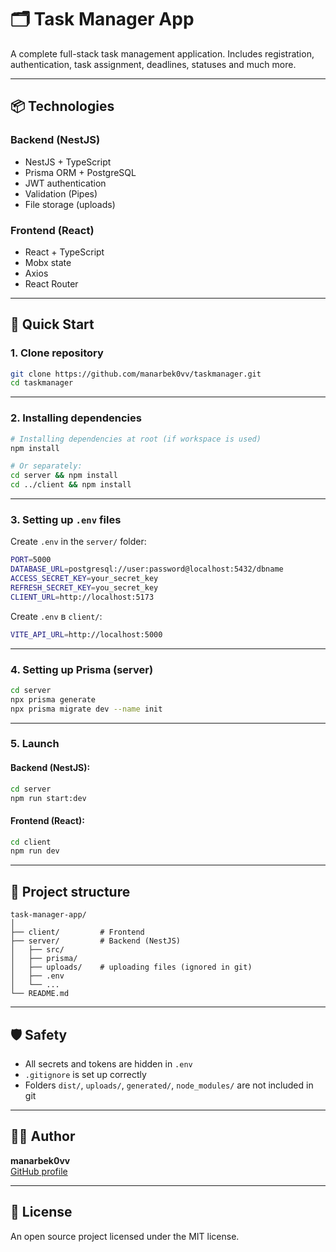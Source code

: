 # 🗂️ Task Manager App

A complete full-stack task management application. Includes registration, authentication, task assignment, deadlines, statuses and much more.

---

## 📦 Technologies

### Backend (NestJS)
- NestJS + TypeScript
- Prisma ORM + PostgreSQL
- JWT authentication
- Validation (Pipes)
- File storage (uploads)

### Frontend (React)
- React + TypeScript
- Mobx state
- Axios
- React Router

---

## 🚀 Quick Start

### 1. Clone repository

```bash
git clone https://github.com/manarbek0vv/taskmanager.git
cd taskmanager
```

---

### 2. Installing dependencies

```bash
# Installing dependencies at root (if workspace is used)
npm install

# Or separately:
cd server && npm install
cd ../client && npm install
```

---

### 3. Setting up `.env` files

Create `.env` in the `server/` folder:

```bash
PORT=5000
DATABASE_URL=postgresql://user:password@localhost:5432/dbname
ACCESS_SECRET_KEY=your_secret_key
REFRESH_SECRET_KEY=you_secret_key
CLIENT_URL=http://localhost:5173
```

Create `.env` в `client/`:

```bash
VITE_API_URL=http://localhost:5000
```

---

### 4. Setting up Prisma (server)

```bash
cd server
npx prisma generate
npx prisma migrate dev --name init
```

---

### 5. Launch

#### Backend (NestJS):

```bash
cd server
npm run start:dev
```

#### Frontend (React):

```bash
cd client
npm run dev
```

---

## 📁 Project structure

```
task-manager-app/
│
├── client/         # Frontend
├── server/         # Backend (NestJS)
│   ├── src/
│   ├── prisma/
│   ├── uploads/    # uploading files (ignored in git)
│   ├── .env
│   └── ...
└── README.md
```

---

## 🛡 Safety

- All secrets and tokens are hidden in `.env`
- `.gitignore` is set up correctly
- Folders `dist/`, `uploads/`, `generated/`, `node_modules/` are not included in git

---

## 🧑‍💻 Author

**manarbek0vv**  
[GitHub profile](https://github.com/manarbek0vv)

---

## 📜 License

An open source project licensed under the MIT license.